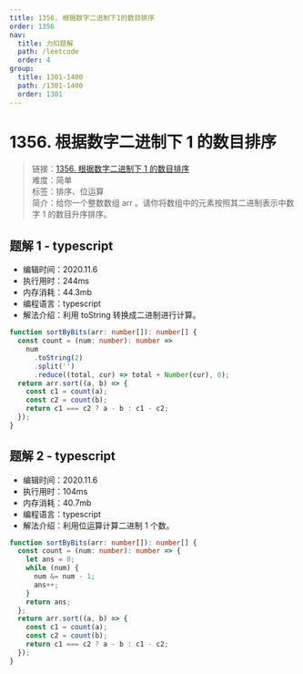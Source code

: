 ```yaml
---
title: 1356. 根据数字二进制下1的数目排序
order: 1356
nav:
  title: 力扣题解
  path: /leetcode
  order: 4
group:
  title: 1301-1400
  path: /1301-1400
  order: 1301
---
```


# 1356. 根据数字二进制下 1 的数目排序

> 链接：[1356. 根据数字二进制下 1 的数目排序](https://leetcode-cn.com/problems/sort-integers-by-the-number-of-1-bits/)  
> 难度：简单  
> 标签：排序、位运算  
> 简介：给你一个整数数组 arr 。请你将数组中的元素按照其二进制表示中数字 1 的数目升序排序。

## 题解 1 - typescript

- 编辑时间：2020.11.6
- 执行用时：244ms
- 内存消耗：44.3mb
- 编程语言：typescript
- 解法介绍：利用 toString 转换成二进制进行计算。

```typescript
function sortByBits(arr: number[]): number[] {
  const count = (num: number): number =>
    num
      .toString(2)
      .split('')
      .reduce((total, cur) => total + Number(cur), 0);
  return arr.sort((a, b) => {
    const c1 = count(a);
    const c2 = count(b);
    return c1 === c2 ? a - b : c1 - c2;
  });
}
```

## 题解 2 - typescript

- 编辑时间：2020.11.6
- 执行用时：104ms
- 内存消耗：40.7mb
- 编程语言：typescript
- 解法介绍：利用位运算计算二进制 1 个数。

```typescript
function sortByBits(arr: number[]): number[] {
  const count = (num: number): number => {
    let ans = 0;
    while (num) {
      num &= num - 1;
      ans++;
    }
    return ans;
  };
  return arr.sort((a, b) => {
    const c1 = count(a);
    const c2 = count(b);
    return c1 === c2 ? a - b : c1 - c2;
  });
}
```
